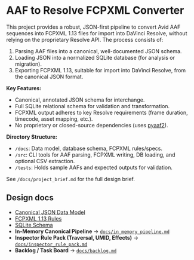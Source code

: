 # AAF to Resolve FCPXML Converter

This project provides a robust, JSON-first pipeline to convert Avid AAF sequences into FCPXML 1.13 files for import into DaVinci Resolve, without relying on the proprietary Resolve API. The process consists of:

1. Parsing AAF files into a canonical, well-documented JSON schema.
2. Loading JSON into a normalized SQLite database (for analysis or migration).
3. Exporting FCPXML 1.13, suitable for import into DaVinci Resolve, from the canonical JSON format.

**Key Features:**
- Canonical, annotated JSON schema for interchange.
- Full SQLite relational schema for validation and transformation.
- FCPXML output adheres to key Resolve requirements (frame duration, timecode, asset mapping, etc.).
- No proprietary or closed-source dependencies (uses [pyaaf2](https://github.com/markreidvfx/pyaaf2)).

**Directory Structure:**
- `/docs`: Data model, database schema, FCPXML rules/specs.
- `/src`: CLI tools for AAF parsing, FCPXML writing, DB loading, and optional CSV extraction.
- `/tests`: Holds sample AAFs and expected outputs for validation.

See `/docs/project_brief.md` for the full design brief.

## Design docs

- [Canonical JSON Data Model](docs/data_model_json.md)
- [FCPXML 1.13 Rules](docs/fcpxml_rules.md)
- [SQLite Schema](docs/db_schema.sql)
- **In-Memory Canonical Pipeline** → [`docs/in_memory_pipeline.md`](docs/in_memory_pipeline.md)
- **Inspector Rule Pack (Traversal, UMID, Effects)** → [`docs/inspector_rule_pack.md`](docs/inspector_rule_pack.md)
- **Backlog / Task Board** → [`docs/backlog.md`](docs/backlog.md)
